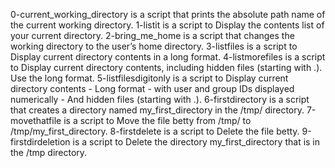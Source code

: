 0-current_working_directory is a script that prints the absolute path name of the current working directory.
1-listit is a script to Display the contents list of your current directory.
2-bring_me_home is a script that changes the working directory to the user’s home directory.
3-listfiles is a script to Display current directory contents in a long format.
4-listmorefiles is a script to Display current directory contents, including hidden files (starting with .). Use the long format.
5-listfilesdigitonly is a script to Display current directory contents - Long format - with user and group IDs displayed numerically - And hidden files (starting with .).
6-firstdirectory is a script that creates a directory named my_first_directory in the /tmp/ directory.
7-movethatfile is a script to Move the file betty from /tmp/ to /tmp/my_first_directory.
8-firstdelete is a script to Delete the file betty.
9-firstdirdeletion is a script to Delete the directory my_first_directory that is in the /tmp directory.
